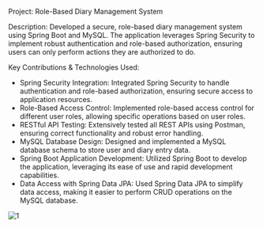 Project: Role-Based Diary Management System

Description: Developed a secure, role-based diary management system using Spring Boot and MySQL. The application leverages Spring Security to implement robust authentication and role-based authorization, ensuring users can only perform actions they are authorized to do.

Key Contributions & Technologies Used:

- Spring Security Integration: Integrated Spring Security to handle authentication and role-based authorization, ensuring secure access to application resources.
- Role-Based Access Control: Implemented role-based access control for different user roles, allowing specific operations based on user roles.
- RESTful API Testing: Extensively tested all REST APIs using Postman, ensuring correct functionality and robust error handling.
- MySQL Database Design: Designed and implemented a MySQL database schema to store user and diary entry data.
- Spring Boot Application Development: Utilized Spring Boot to develop the application, leveraging its ease of use and rapid development capabilities.
- Data Access with Spring Data JPA: Used Spring Data JPA to simplify data access, making it easier to perform CRUD operations on the MySQL database.

![1](https://github.com/SyedYakhub/webapprestapi/assets/87276324/99594075-4e0c-4f3a-921c-a1b75629acca)
